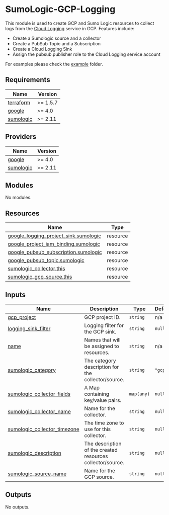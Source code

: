 # SumoLogic-GCP-Logging


This module is used to create GCP and Sumo Logic resources to collect logs from the [Cloud Logging] service in GCP.
Features include:
- Create a Sumologic source and a collector
- Create a PubSub Topic and a Subscription
- Create a Cloud Logging Sink
- Assign the pubsub.publisher role to the Cloud Logging service account

For examples please check the [example] folder.

<!-- Links -->
[Cloud Logging]:https://cloud.google.com/logging
[example]:./example

## Requirements

| Name | Version  |
|------|----------|
| <a name="requirement_terraform"></a> [terraform](#requirement\_terraform) | >= 1.5.7 |
| <a name="requirement_google"></a> [google](#requirement\_google) | >= 4.0   |
| <a name="requirement_sumologic"></a> [sumologic](#requirement\_sumologic) | >= 2.11  |

## Providers

| Name | Version |
|------|---------|
| <a name="provider_google"></a> [google](#provider\_google) | >= 4.0 |
| <a name="provider_sumologic"></a> [sumologic](#provider\_sumologic) | >= 2.11 |

## Modules

No modules.

## Resources

| Name | Type |
|------|------|
| [google_logging_project_sink.sumologic](https://registry.terraform.io/providers/hashicorp/google/latest/docs/resources/logging_project_sink) | resource |
| [google_project_iam_binding.sumologic](https://registry.terraform.io/providers/hashicorp/google/latest/docs/resources/project_iam_binding) | resource |
| [google_pubsub_subscription.sumologic](https://registry.terraform.io/providers/hashicorp/google/latest/docs/resources/pubsub_subscription) | resource |
| [google_pubsub_topic.sumologic](https://registry.terraform.io/providers/hashicorp/google/latest/docs/resources/pubsub_topic) | resource |
| [sumologic_collector.this](https://registry.terraform.io/providers/SumoLogic/sumologic/latest/docs/resources/collector) | resource |
| [sumologic_gcp_source.this](https://registry.terraform.io/providers/SumoLogic/sumologic/latest/docs/resources/gcp_source) | resource |

## Inputs

| Name | Description | Type | Default | Required |
|------|-------------|------|---------|:--------:|
| <a name="input_gcp_project"></a> [gcp\_project](#input\_gcp\_project) | GCP project ID. | `string` | n/a | yes |
| <a name="input_logging_sink_filter"></a> [logging\_sink\_filter](#input\_logging\_sink\_filter) | Logging filter for the GCP sink. | `string` | `null` | no |
| <a name="input_name"></a> [name](#input\_name) | Names that will be assigned to resources. | `string` | n/a | yes |
| <a name="input_sumologic_category"></a> [sumologic\_category](#input\_sumologic\_category) | The category description for the collector/source. | `string` | `"gcp"` | no |
| <a name="input_sumologic_collector_fields"></a> [sumologic\_collector\_fields](#input\_sumologic\_collector\_fields) | A Map containing key/value pairs. | `map(any)` | `null` | no |
| <a name="input_sumologic_collector_name"></a> [sumologic\_collector\_name](#input\_sumologic\_collector\_name) | Name for the collector. | `string` | `null` | no |
| <a name="input_sumologic_collector_timezone"></a> [sumologic\_collector\_timezone](#input\_sumologic\_collector\_timezone) | The time zone to use for this collector. | `string` | `null` | no |
| <a name="input_sumologic_description"></a> [sumologic\_description](#input\_sumologic\_description) | The description of the created resources collector/source. | `string` | `null` | no |
| <a name="input_sumologic_source_name"></a> [sumologic\_source\_name](#input\_sumologic\_source\_name) | Name for the GCP source. | `string` | `null` | no |

## Outputs

No outputs.
